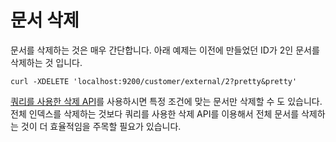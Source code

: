 # 문서 삭제
문서를 삭제하는 것은 매우 간단합니다. 아래 예제는 이전에 만들었던 ID가 2인 문서를 삭제하는 것 입니다.
```
curl -XDELETE 'localhost:9200/customer/external/2?pretty&pretty'
```
[쿼리를 사용한 삭제 API](docs-delete-by-query.md)를 사용하시면 특정 조건에 맞는 문서만 삭제할 수 도 있습니다. 전체 인덱스를 삭제하는 것보다 쿼리를 사용한 삭제 API를 이용해서 전체 문서를 삭제하는 것이 더 효율적임을 주목할 필요가 있습니다.